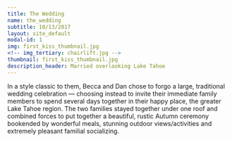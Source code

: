 ```yaml
---
title: The Wedding
name: the_wedding
subtitle: 10/13/2017
layout: site_default
modal-id: 1
img: first_kiss_thumbnail.jpg
<!-- img_tertiary: chairlift.jpg -->
thumbnail: first_kiss_thumbnail.jpg
description_header: Married overlooking Lake Tahoe
---
```

In a style classic to them, Becca and Dan chose to forgo a large, traditional wedding celebration — choosing instead to invite their immediate family members to spend several days together in their happy place, the greater Lake Tahoe region. The two families stayed together under one roof and combined forces to put together a beautiful, rustic Autumn ceremony bookended by wonderful meals, stunning outdoor views/activities and extremely pleasant familial socializing.

